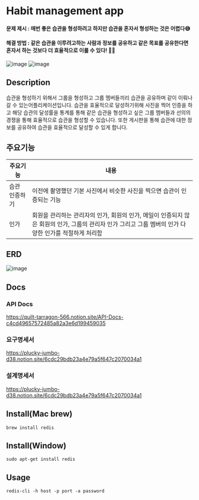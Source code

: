 # Habit management app
#### 문제 제시 : 매번 좋은 습관을 형성하려고 하지만 습관을 혼자서 형성하는 것은 어렵다😅
#### 해결 방법 : 같은 습관을 이루려고하는 사람과 정보를 공유하고 같은 목표를 공유한다면 혼자서 하는 것보다 더 효율적으로 이룰 수 있다! 👍🏻
![image](https://user-images.githubusercontent.com/60885635/225555714-ff3e1070-fba0-4eca-b2d1-01b1fcfc2cd0.png)
![image](https://user-images.githubusercontent.com/60885635/225555872-cca6ad9f-8d6d-496c-a29f-f016fee40cea.png)

## Description
 습관을 형성하기 위해서 그룹을 형성하고 그룹 멤버들끼리 습관을 공유하며 같이 이뤄나갈 수 있는어플리케이션입니다. 습관을 효율적으로 달성하기위해 사진을 찍어 인증을 하고 해당 습관의 달성률을 통계를 통해 같은 습관을 형성하고 싶은 그룹 멤버들과 선의의 경쟁을 통해 효율적으로 습관을 형성할 수 있습니다. 또한 게시판을 통해 습관에 대한 정보를 공유하여 습관을 효율적으로 달성할 수 있게 합니다.
## 주요기능
| 주요기능  | 내용 |
| ------------- | ------------- |
| 습관 인증하기 | 이전에 촬영했던 기본 사진에서 비슷한 사진을 찍으면 습관이 인증되는 기능  |
| 인가  | 회원을 관리하는 관리자의 인가, 회원의 인가, 메일이 인증되지 않은 회원의 인가, 그룹의 관리자 인가 그리고 그룹 멤버의 인가 다양한 인가를 적절하게 처리함 |

## ERD
![image](https://github.com/JIUNG9/habit_management/assets/60885635/0d1c5caa-d1d1-4d5c-a64e-8042e7b00244)
## Docs
### API Docs
https://quilt-tarragon-566.notion.site/API-Docs-c4cd49657572485a82a3e6d199459035
### 요구명세서 
https://plucky-jumbo-d38.notion.site/6cdc29bdb23a4e79a5f647c2070034a1
### 설계명세서
https://plucky-jumbo-d38.notion.site/6cdc29bdb23a4e79a5f647c2070034a1


## Install(Mac brew)
```
brew install redis
```
## Install(Window)
```
sudo apt-get install redis
```

## Usage
```
redis-cli -h host -p port -a password
```


